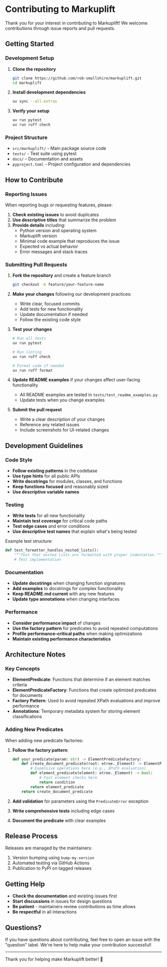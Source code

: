 # Contributing to Markuplift

Thank you for your interest in contributing to Markuplift! We welcome contributions through issue reports and pull requests.

## Getting Started

### Development Setup

1. **Clone the repository**
   ```bash
   git clone https://github.com/rob-smallshire/markuplift.git
   cd markuplift
   ```

2. **Install development dependencies**
   ```bash
   uv sync --all-extras
   ```

3. **Verify your setup**
   ```bash
   uv run pytest
   uv run ruff check
   ```

### Project Structure

- `src/markuplift/` - Main package source code
- `tests/` - Test suite using pytest
- `docs/` - Documentation and assets
- `pyproject.toml` - Project configuration and dependencies

## How to Contribute

### Reporting Issues

When reporting bugs or requesting features, please:

1. **Check existing issues** to avoid duplicates
2. **Use descriptive titles** that summarize the problem
3. **Provide details** including:
   - Python version and operating system
   - Markuplift version
   - Minimal code example that reproduces the issue
   - Expected vs actual behavior
   - Error messages and stack traces

### Submitting Pull Requests

1. **Fork the repository** and create a feature branch
   ```bash
   git checkout -b feature/your-feature-name
   ```

2. **Make your changes** following our development practices:
   - Write clear, focused commits
   - Add tests for new functionality
   - Update documentation if needed
   - Follow the existing code style

3. **Test your changes**
   ```bash
   # Run all tests
   uv run pytest

   # Run linting
   uv run ruff check

   # Format code if needed
   uv run ruff format
   ```

4. **Update README examples** if your changes affect user-facing functionality
   - All README examples are tested in `tests/test_readme_examples.py`
   - Update tests when you change examples

5. **Submit the pull request**
   - Write a clear description of your changes
   - Reference any related issues
   - Include screenshots for UI-related changes

## Development Guidelines

### Code Style

- **Follow existing patterns** in the codebase
- **Use type hints** for all public APIs
- **Write docstrings** for modules, classes, and functions
- **Keep functions focused** and reasonably sized
- **Use descriptive variable names**

### Testing

- **Write tests** for all new functionality
- **Maintain test coverage** for critical code paths
- **Test edge cases** and error conditions
- **Use descriptive test names** that explain what's being tested

Example test structure:
```python
def test_formatter_handles_nested_lists():
    """Test that nested lists are formatted with proper indentation."""
    # Test implementation
```

### Documentation

- **Update docstrings** when changing function signatures
- **Add examples** to docstrings for complex functionality
- **Keep README.md current** with any new features
- **Update type annotations** when changing interfaces

### Performance

- **Consider performance impact** of changes
- **Use the factory pattern** for predicates to avoid repeated computations
- **Profile performance-critical paths** when making optimizations
- **Maintain existing performance characteristics**

## Architecture Notes

### Key Concepts

- **ElementPredicate**: Functions that determine if an element matches criteria
- **ElementPredicateFactory**: Functions that create optimized predicates for documents
- **Factory Pattern**: Used to avoid repeated XPath evaluations and improve performance
- **Annotations**: Temporary metadata system for storing element classifications

### Adding New Predicates

When adding new predicate factories:

1. **Follow the factory pattern**:
   ```python
   def your_predicate(param: str) -> ElementPredicateFactory:
       def create_document_predicate(root: etree._Element) -> ElementPredicate:
           # Expensive operations here (e.g., XPath evaluation)
           def element_predicate(element: etree._Element) -> bool:
               # Fast element checks here
               return condition
           return element_predicate
       return create_document_predicate
   ```

2. **Add validation** for parameters using the `PredicateError` exception
3. **Write comprehensive tests** including edge cases
4. **Document the predicate** with clear examples

## Release Process

Releases are managed by the maintainers:

1. Version bumping using `bump-my-version`
2. Automated testing via GitHub Actions
3. Publication to PyPI on tagged releases

## Getting Help

- **Check the documentation** and existing issues first
- **Start discussions** in issues for design questions
- **Be patient** - maintainers review contributions as time allows
- **Be respectful** in all interactions

## Questions?

If you have questions about contributing, feel free to open an issue with the "question" label. We're here to help make your contribution successful!

---

Thank you for helping make Markuplift better! 🚀
